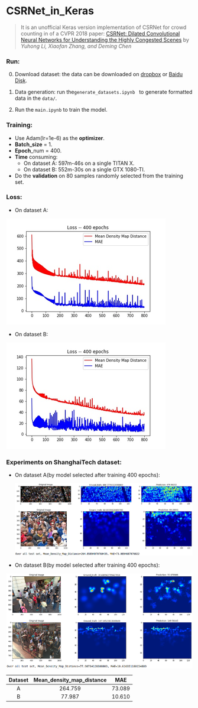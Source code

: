 # CSRNet_in_Keras
> It is an unofficial Keras version implementation of CSRNet for crowd counting in  of a CVPR 2018 paper: [CSRNet: Dilated Convolutional Neural Networks for Understanding the Highly Congested Scenes](https://www.researchgate.net/publication/323444534_CSRNet_Dilated_Convolutional_Neural_Networks_for_Understanding_the_Highly_Congested_Scenes) by _Yuhong Li, Xiaofan Zhang, and Deming Chen_

### Run:

0. Download dataset: the data can be downloaded on [dropbox](<https://www.dropbox.com/s/fipgjqxl7uj8hd5/ShanghaiTech.zip?dl=0>) or [Baidu Disk](<http://pan.baidu.com/s/1nuAYslz>).

1. Data generation: run the`generate_datasets.ipynb ` to generate formatted data in the `data/`.

2. Run the `main.ipynb` to train the model.

### Training:

+ Use Adam(lr=1e-6) as the **optimizer**.
+ **Batch_size** = 1.
+ **Epoch**_num = 400.
+ **Time** consuming:
  + On dataset A: 597m-46s on a single TITAN X.
  + On dataset B: 552m-30s on a single GTX 1080-TI.
+ Do the **validation** on 80 samples randomly selected from the training set.

### Loss:

+ On dataset A:

![loss_A](images/loss_A.jpg)

+ On dataset B:

![loss_B](images/loss_B.jpg)

### Experiments on ShanghaiTech dataset:

+ On dataset A(by model selected after training 400 epochs):

  ![res_A](images/res_A.png)

+ On dataset B(by model selected after training 400 epochs):

![res_B](images/res_B.png)

| Dataset | Mean_density_map_distance |  MAE   |
| :-----: | :-----------------------: | :----: |
|    A    |          264.759          | 73.089 |
|    B    |          77.987           | 10.610 |



